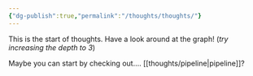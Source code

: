 ```yaml
---
{"dg-publish":true,"permalink":"/thoughts/thoughts/"}
---
```


This is the start of thoughts. Have a look around at the graph! (*try increasing the depth to 3*)

Maybe you can start by checking out.... [[thoughts/pipeline\|pipeline]]?